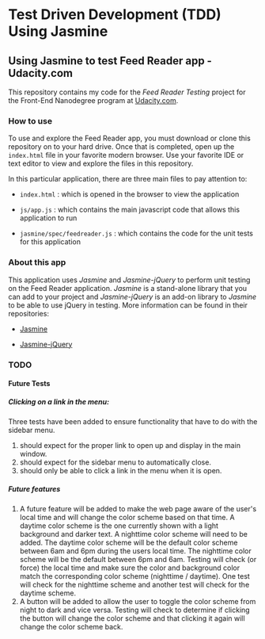 # Test Driven Development (TDD) Using Jasmine

## Using Jasmine to test Feed Reader app - Udacity.com

This repository contains my code for the *Feed Reader Testing* project for the Front-End Nanodegree program at [Udacity.com](http://www.udacity.com "Udacity").

### How to use
To use and explore the Feed Reader app, you must download or clone this repository on to your hard drive. Once that is completed, open up the `index.html` file in your favorite modern browser. Use your favorite IDE or text editor to view and explore the files in this repository. 

In this particular application, there are three main files to pay attention to:

* `index.html` : which is opened in the browser to view the application

* `js/app.js` : which contains the main javascript code that allows this application to run

* `jasmine/spec/feedreader.js` : which contains the code for the unit tests for this application

### About this app
This application uses *Jasmine* and *Jasmine-jQuery* to perform unit testing on the Feed Reader application. *Jasmine* is a stand-alone library that you can add to your project and *Jasmine-jQuery* is an add-on library to *Jasmine* to be able to use jQuery in testing. More information can be found in their repositories:

*  [Jasmine](https://jasmine.github.io/index.html 'Jasmine')

*  [Jasmine-jQuery](https://github.com/velesin/jasmine-jquery 'Jasmine-jQuery')

### TODO

#### Future Tests
##### Clicking on a link in the menu:
Three tests have been added to ensure functionality that have to do with the sidebar menu. 

1. should expect for the proper link to open up and display in the main window.
2. should expect for the sidebar menu to automatically close.
3. should only be able to click a link in the menu when it is open. 

##### Future features
1. A future feature will be added to make the web page aware of the user's local time and will change the color scheme based on that time. A daytime color scheme is the one currently shown with a light background and darker text. A nighttime color scheme will need to be added. The daytime color scheme will be the default color scheme between 6am and 6pm during the users local time. The nighttime color scheme will be the default between 6pm and 6am. Testing will check (or force) the local time and make sure the color and background color match the corresponding color scheme (nighttime / daytime). One test will check for the nighttime scheme and another test will check for the daytime scheme. 
2. A button will be added to allow the user to toggle the color scheme from night to dark and vice versa. Testing will check to determine if clicking the button will change the color scheme and that clicking it again will change the color scheme back. 

